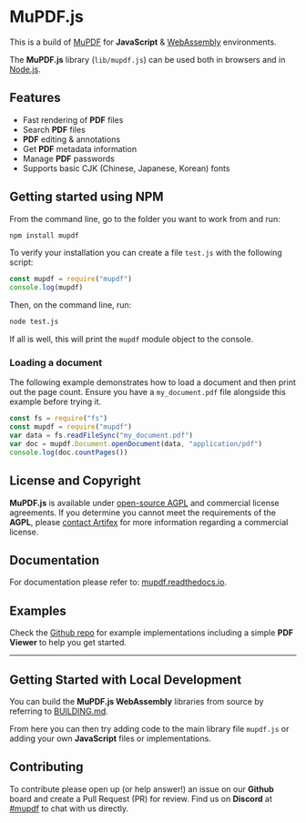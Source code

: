 # MuPDF.js

This is a build of [MuPDF](https://mupdf.com) for **JavaScript** & [WebAssembly](https://webassembly.org) environments.

The **MuPDF.js** library (`lib/mupdf.js`) can be used both in browsers and in [Node.js](https://nodejs.org).

## Features

- Fast rendering of **PDF** files
- Search **PDF** files
- **PDF** editing & annotations
- Get **PDF** metadata information
- Manage **PDF** passwords
- Supports basic CJK (Chinese, Japanese, Korean) fonts


## Getting started using NPM

From the command line, go to the folder you want to work from and run:

```bash
npm install mupdf
```

To verify your installation you can create a file `test.js` with the following script:

```js
const mupdf = require("mupdf")
console.log(mupdf)
```

Then, on the command line, run:

```bash
node test.js
```

If all is well, this will print the `mupdf` module object to the console.

### Loading a document

The following example demonstrates how to load a document and then print out the page count.
Ensure you have a `my_document.pdf` file alongside this example before trying it.

```js
const fs = require("fs")
const mupdf = require("mupdf")
var data = fs.readFileSync("my_document.pdf")
var doc = mupdf.Document.openDocument(data, "application/pdf")
console.log(doc.countPages())
```

## License and Copyright

**MuPDF.js** is available under [open-source AGPL](https://www.gnu.org/licenses/agpl-3.0.html) and commercial license agreements. If you determine you cannot meet the requirements of the **AGPL**, please [contact Artifex](https://artifex.com/contact/mupdf-inquiry.php) for more information regarding a commercial license.

## Documentation

For documentation please refer to: [mupdf.readthedocs.io](https://mupdf.readthedocs.io/en/latest/mupdf-js.html).


## Examples

Check the [Github repo](https://github.com/ArtifexSoftware/mupdf.js) for example implementations including a simple **PDF Viewer** to help you get started.


---

## Getting Started with Local Development

You can build the **MuPDF.js WebAssembly** libraries from source by referring to [BUILDING.md](https://github.com/ArtifexSoftware/mupdf.js/blob/master/BUILDING.md).

From here you can then try adding code to the main library file `mupdf.js` or adding your own **JavaScript** files or implementations.



## Contributing


To contribute please open up (or help answer!) an issue on our **Github** board and create a Pull Request (PR) for review. Find us on **Discord** at [#mupdf](https://discord.gg/DQjvZ6ERqH) to chat with us directly.

